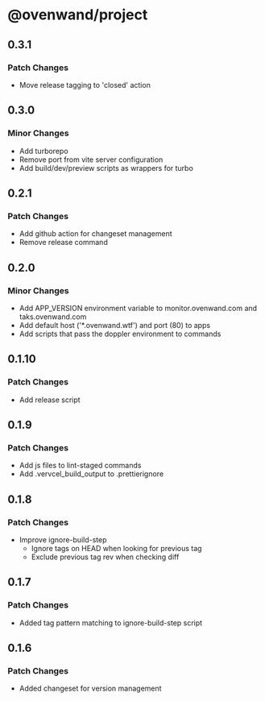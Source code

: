 # @ovenwand/project

## 0.3.1

### Patch Changes

- Move release tagging to 'closed' action

## 0.3.0

### Minor Changes

- Add turborepo
- Remove port from vite server configuration
- Add build/dev/preview scripts as wrappers for turbo

## 0.2.1

### Patch Changes

- Add github action for changeset management
- Remove release command

## 0.2.0

### Minor Changes

- Add APP_VERSION environment variable to monitor.ovenwand.com and taks.ovenwand.com
- Add default host ('\*.ovenwand.wtf') and port (80) to apps
- Add scripts that pass the doppler environment to commands

## 0.1.10

### Patch Changes

- Add release script

## 0.1.9

### Patch Changes

- Add js files to lint-staged commands
- Add .vervcel_build_output to .prettierignore

## 0.1.8

### Patch Changes

- Improve ignore-build-step
  - Ignore tags on HEAD when looking for previous tag
  - Exclude previous tag rev when checking diff

## 0.1.7

### Patch Changes

- Added tag pattern matching to ignore-build-step script

## 0.1.6

### Patch Changes

- Added changeset for version management
